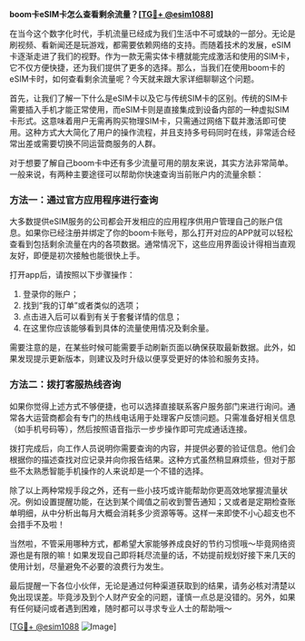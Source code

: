 **boom卡eSIM卡怎么查看剩余流量？[[TG💪+ @esim1088](https://t.me/s/esim1088)]**

在当今这个数字化时代，手机流量已经成为我们生活中不可或缺的一部分。无论是刷视频、看新闻还是玩游戏，都需要依赖网络的支持。而随着技术的发展，eSIM卡逐渐走进了我们的视野。作为一款无需实体卡槽就能完成激活和使用的SIM卡，它不仅方便快捷，还为我们提供了更多的选择。那么，当我们在使用boom卡的eSIM卡时，如何查看剩余流量呢？今天就来跟大家详细聊聊这个问题。

首先，让我们了解一下什么是eSIM卡以及它与传统SIM卡的区别。传统的SIM卡需要插入手机才能正常使用，而eSIM卡则是直接集成到设备内部的一种虚拟SIM卡形式。这意味着用户无需再购买物理SIM卡，只需通过网络下载并激活即可使用。这种方式大大简化了用户的操作流程，并且支持多号码同时在线，非常适合经常出差或需要切换不同运营商服务的人群。

对于想要了解自己boom卡中还有多少流量可用的朋友来说，其实方法非常简单。一般来说，有两种主要途径可以帮助你快速查询当前账户内的流量余额：

### 方法一：通过官方应用程序进行查询

大多数提供eSIM服务的公司都会开发相应的应用程序供用户管理自己的账户信息。如果你已经注册并绑定了你的boom卡账号，那么打开对应的APP就可以轻松查看到包括剩余流量在内的各项数据。通常情况下，这些应用界面设计得相当直观友好，即便是初次接触也能很快上手。

打开app后，请按照以下步骤操作：
1. 登录你的账户；
2. 找到“我的订单”或者类似的选项；
3. 点击进入后可以看到有关于套餐详情的信息；
4. 在这里你应该能够看到具体的流量使用情况及剩余量。

需要注意的是，在某些时候可能需要手动刷新页面以确保获取最新数据。此外，如果发现提示更新版本，则建议及时升级以便享受更好的体验和服务支持。

### 方法二：拨打客服热线咨询

如果你觉得上述方式不够便捷，也可以选择直接联系客户服务部门来进行询问。通常各大运营商都会有专门的热线电话用于处理客户反馈问题。只需准备好相关信息（如手机号码等），然后按照语音指示一步步操作即可完成通话连接。

拨打完成后，向工作人员说明你需要查询的内容，并提供必要的验证信息。他们会根据你的描述查找对应记录并向你报告结果。这种方式虽然稍显麻烦些，但对于那些不太熟悉智能手机操作的人来说却是一个不错的选择。

除了以上两种常规手段之外，还有一些小技巧或许能帮助你更高效地掌握流量状况。例如设置提醒功能，在达到某个阈值之前收到警告通知；又或者是定期检查账单明细，从中分析出每月大概会消耗多少资源等等。这样一来即使不小心超支也不会措手不及啦！

当然啦，不管采用哪种方式，都希望大家能够养成良好的节约习惯哦～毕竟网络资源也是有限的嘛！如果发现自己即将耗尽流量的话，不妨提前规划好接下来几天的使用计划，尽量避免不必要的浪费行为发生。

最后提醒一下各位小伙伴，无论是通过何种渠道获取到的结果，请务必核对清楚以免出现误差。毕竟涉及到个人财产安全的问题，谨慎一点总是没错的。另外，如果有任何疑问或者遇到困难，随时都可以寻求专业人士的帮助哦～

[[TG💪+ @esim1088](https://t.me/s/esim1088) ![Image](https://i.postimg.cc/4NQfJmqS/Snipaste-2025-05-13-00-14-12.png)]